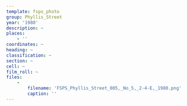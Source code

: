 ```yaml
---
template: fsps_photo
group: Phyllis_Street
year: '1980'
description: ~
places:
    - ''
coordinates: ~
heading: ~
classification: ~
section: ~
cell: ~
film_roll: ~
files:
    -
        filename: 'FSPS_Phyllis_Street_005,_No_5,_2-4-E,_1980.png'
        caption: ''
---
```

